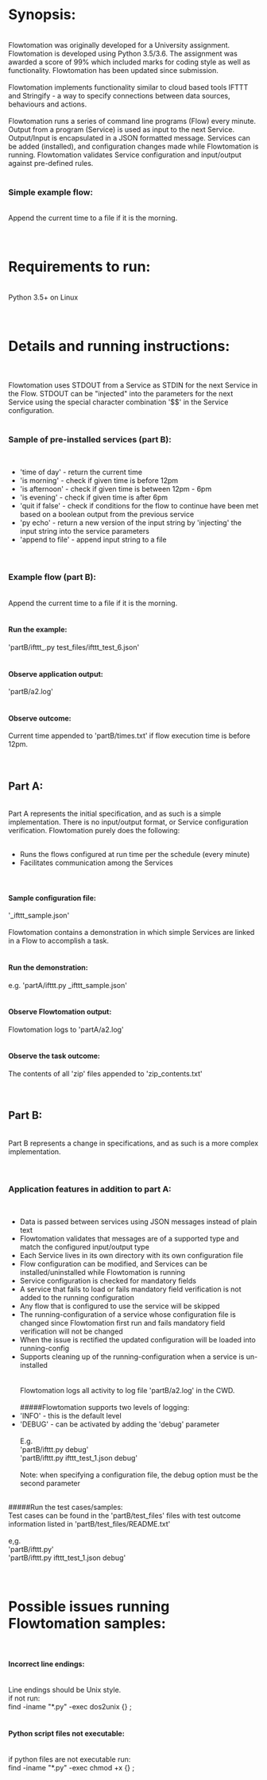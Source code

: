 
# Synopsis:<br>
 <br>
Flowtomation was originally developed for a University assignment. Flowtomation is developed using Python 3.5/3.6. The assignment was awarded a score of 99% which included marks for coding style as well as functionality. Flowtomation has been updated since submission.<br>
 <br>
Flowtomation implements functionality similar to cloud based tools IFTTT and Stringify -  a way to specify connections between data sources, behaviours and actions.<br>
 <br>
Flowtomation runs a series of command line programs (Flow) every minute. Output from a program (Service) is used as input to the next Service. Output/Input is encapsulated in a JSON formatted message. Services can be added (installed), and configuration changes made while Flowtomation is running.  Flowtomation validates Service configuration and input/output against pre-defined rules.<br>
 <br>
### Simple example flow:<br>
 <br>
Append the current time to a file if it is the morning.<br>
 <br>
 <br>
# Requirements to run:<br>
 <br>
Python 3.5+ on Linux<br>
 <br>
 <br>
# Details and running instructions:<br>
 <br>
 <br>
Flowtomation uses STDOUT from a Service as STDIN for the next Service in the Flow. STDOUT can be "injected" into the parameters for the next Service using the special character combination '$$' in the Service configuration.<br>
 <br>
### Sample of pre-installed services (part B): <br>
 <br>
- 'time of day' - return the current time<br>
- 'is morning' - check if given time is before 12pm<br>
- 'is afternoon' - check if given time is between 12pm - 6pm<br>
- 'is evening' - check if given time is after 6pm<br>
- 'quit if false' - check if conditions for the flow to continue have been met based on a boolean output from the previous service<br>
- 'py echo' - return a new version of the input string by 'injecting' the input string into the service parameters<br>
- 'append to file' - append input string to a file<br>
 <br>
 <br>
### Example flow (part B):<br>
 <br>
Append the current time to a file if it is the morning.<br>
 <br>
#### Run the example:<br>
'partB/ifttt_.py test_files/ifttt_test_6.json'<br>
 <br>
#### Observe application output:<br>
'partB/a2.log'<br>
 <br>
#### Observe outcome:<br>
Current time appended to 'partB/times.txt' if flow execution time is before 12pm.<br>
 <br>
 <br>
## Part A:<br>
 <br>
Part A represents the initial specification, and as such is a simple implementation. There is no input/output format, or Service configuration verification. Flowtomation purely does the following:<br>
 <br>
- Runs the flows configured at run time per the schedule (every minute)<br>
- Facilitates communication among the Services<br>
 <br>
 <br>
#### Sample configuration file:<br>
'_ifttt_sample.json'<br>
 <br>
Flowtomation contains a demonstration in which simple Services are linked in a Flow to accomplish a task.<br>
 <br>
#### Run the demonstration:<br>
e.g. 'partA/ifttt.py _ifttt_sample.json'<br>
 <br>
#### Observe Flowtomation output:<br>
Flowtomation logs to 'partA/a2.log'<br>
 <br>
#### Observe the task outcome:<br>
The contents of all 'zip' files appended to 'zip_contents.txt'<br>
 <br>
 <br>
## Part B:<br>
 <br>
Part B represents a change in specifications, and as such is a more complex implementation.<br>
 <br>
 <br>
### Application features in addition to part A:<br>
 <br>
- Data is passed between services using JSON messages instead of plain text<br>
- Flowtomation validates that messages are of a supported type and match the configured input/output type<br>
- Each Service lives in its own directory with its own configuration file <br>
- Flow configuration can be modified, and Services can be installed/uninstalled while Flowtomation is running<br>
- Service configuration is checked for mandatory fields<br>
- A service that fails to load or fails mandatory field verification is not added to the running configuration<br>
- Any flow that is configured to use the service will be skipped<br>
- The running-configuration of a service whose configuration file is changed since Flowtomation first run and fails mandatory field verification will not be changed<br>
- When the issue is rectified the updated configuration will be loaded into running-config<br>
- Supports cleaning up of the running-configuration when a service is un-installed<br>
 <br>
 <br>
Flowtomation logs all activity to log file 'partB/a2.log' in the CWD.<br>
 <br>
#####Flowtomation supports two levels of logging:<br>
- 'INFO' - this is the default level<br>
- 'DEBUG' - can be activated by adding the 'debug' parameter<br>
	 <br>
	E.g.<br>
	'partB/ifttt.py debug'<br>
	'partB/ifttt.py ifttt_test_1.json debug'<br>
	 <br>
	Note: when specifying a configuration file, the debug option must be the second parameter<br>
	 <br>

#####Run the test cases/samples:<br>
Test cases can be found in the 'partB/test_files' files with test outcome information listed in 'partB/test_files/README.txt'<br>
 <br>
e,g.<br>
'partB/ifttt.py'<br>
'partB/ifttt.py ifttt_test_1.json debug'<br>
 <br>
 <br>
# Possible issues running Flowtomation samples:<br>
 <br>
#### Incorrect line endings:<br>
 <br>
Line endings should be Unix style.<br>
if not run:<br>
find -iname "*.py" -exec dos2unix {} \;<br>
 <br>
#### Python script files not executable:<br>
 <br>
if python files are not executable run:<br>
find -iname "*.py" -exec chmod +x {} \; <br>
<br>